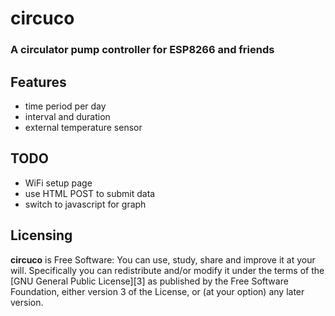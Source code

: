 # circuco
### A circulator pump controller for ESP8266 and friends

## Features
* time period per day
* interval and duration
* external temperature sensor

## TODO
* WiFi setup page
* use HTML POST to submit data
* switch to javascript for graph

## Licensing
**circuco** is Free Software: You can use, study, share and improve it at your
will. Specifically you can redistribute and/or modify it under the terms of the
[GNU General Public License][3] as published by the Free Software Foundation,
either version 3 of the License, or (at your option) any later version.
